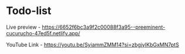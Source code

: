 # Todo-list

Live preview - https://6652f6bc3a9f2c00088f3a95--preeminent-cucurucho-47ed5f.netlify.app/

YouTube Link - https://youtu.be/SyiammZMM14?si=zbgjyIKbGxMN7ptS
